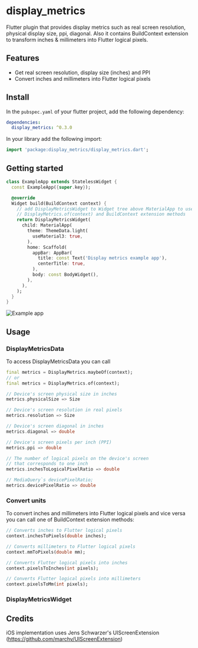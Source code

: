 # display_metrics

Flutter plugin that provides display metrics such as real screen resolution, physical display size, ppi, diagonal. Also it contains BuildContext extension to transform inches & millimeters into Flutter logical pixels.

## Features

* Get real screen resolution, display size (inches) and PPI
* Convert inches and millimeters into Flutter logical pixels

## Install

In the `pubspec.yaml` of your flutter project, add the following dependency:

```yaml
dependencies:
  display_metrics: ^0.3.0
```

In your library add the following import:

```dart
import 'package:display_metrics/display_metrics.dart';
```

## Getting started

```dart
class ExampleApp extends StatelessWidget {
  const ExampleApp({super.key});

  @override
  Widget build(BuildContext context) {
    // add DisplayMetricsWidget to Widget tree above MaterialApp to use
    // DisplayMetrics.of(context) and BuildContext extension methods
    return DisplayMetricsWidget(
      child: MaterialApp(
        theme: ThemeData.light(
          useMaterial3: true,
        ),
        home: Scaffold(
          appBar: AppBar(
            title: const Text('Display metrics example app'),
            centerTitle: true,
          ),
          body: const BodyWidget(),
        ),
      ),
    );
  }
}
```
![Example app](https://raw.githubusercontent.com/nukeolay/display_metrics/main/example/example.png)

## Usage

### DisplayMetricsData

To access DisplayMetricsData you can call 
```dart
final metrics = DisplayMetrics.maybeOf(context);
// or
final metrics = DisplayMetrics.of(context);
```

```dart
// Device's screen physical size in inches
metrics.physicalSize => Size

// Device's screen resolution in real pixels
metrics.resolution => Size

// Device's screen diagonal in inches
metrics.diagonal => double

// Device's screen pixels per inch (PPI)
metrics.ppi => double 

// The number of logical pixels on the device's screen
// that corresponds to one inch
metrics.inchesToLogicalPixelRatio => double 

// MediaQuery`s devicePixelRatio;
metrics.devicePixelRatio => double 
```

### Convert units
To convert inches and millimeters into Flutter logical pixels and vice versa you can call one of BuildContext extension methods:
```dart
// Converts inches to Flutter logical pixels
context.inchesToPixels(double inches);

// Converts millimeters to Flutter logical pixels
context.mmToPixels(double mm);

// Converts Flutter logical pixels into inches
context.pixelsToInches(int pixels);

// Converts Flutter logical pixels into millimeters
context.pixelsToMm(int pixels);
```

### DisplayMetricsWidget


## Credits

iOS implementation uses Jens Schwarzer's UIScreenExtension (https://github.com/marchv/UIScreenExtension)
